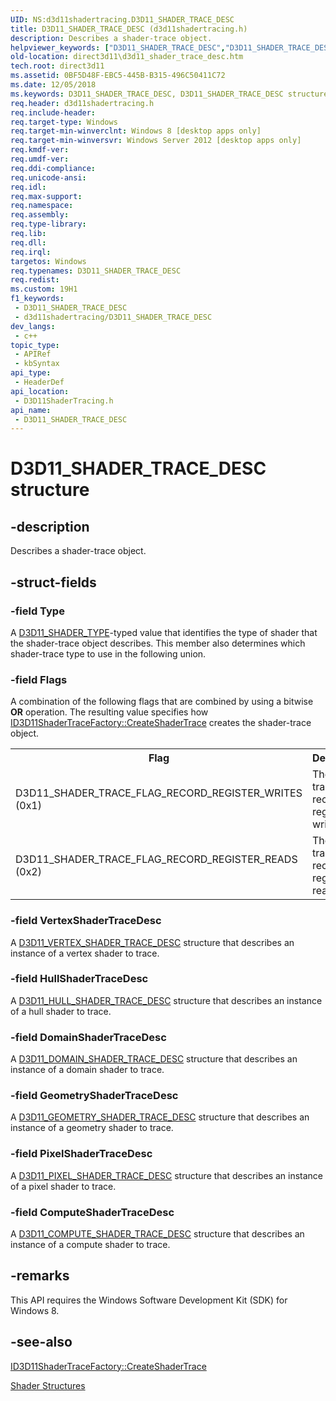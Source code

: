 ```yaml
---
UID: NS:d3d11shadertracing.D3D11_SHADER_TRACE_DESC
title: D3D11_SHADER_TRACE_DESC (d3d11shadertracing.h)
description: Describes a shader-trace object.
helpviewer_keywords: ["D3D11_SHADER_TRACE_DESC","D3D11_SHADER_TRACE_DESC structure [Direct3D 11]","d3d11shadertracing/D3D11_SHADER_TRACE_DESC","direct3d11.d3d11_shader_trace_desc"]
old-location: direct3d11\d3d11_shader_trace_desc.htm
tech.root: direct3d11
ms.assetid: 0BF5D48F-EBC5-445B-B315-496C50411C72
ms.date: 12/05/2018
ms.keywords: D3D11_SHADER_TRACE_DESC, D3D11_SHADER_TRACE_DESC structure [Direct3D 11], d3d11shadertracing/D3D11_SHADER_TRACE_DESC, direct3d11.d3d11_shader_trace_desc
req.header: d3d11shadertracing.h
req.include-header: 
req.target-type: Windows
req.target-min-winverclnt: Windows 8 [desktop apps only]
req.target-min-winversvr: Windows Server 2012 [desktop apps only]
req.kmdf-ver: 
req.umdf-ver: 
req.ddi-compliance: 
req.unicode-ansi: 
req.idl: 
req.max-support: 
req.namespace: 
req.assembly: 
req.type-library: 
req.lib: 
req.dll: 
req.irql: 
targetos: Windows
req.typenames: D3D11_SHADER_TRACE_DESC
req.redist: 
ms.custom: 19H1
f1_keywords:
 - D3D11_SHADER_TRACE_DESC
 - d3d11shadertracing/D3D11_SHADER_TRACE_DESC
dev_langs:
 - c++
topic_type:
 - APIRef
 - kbSyntax
api_type:
 - HeaderDef
api_location:
 - D3D11ShaderTracing.h
api_name:
 - D3D11_SHADER_TRACE_DESC
---
```


# D3D11_SHADER_TRACE_DESC structure


## -description

Describes a shader-trace object.

## -struct-fields

### -field Type

A <a href="https://docs.microsoft.com/windows/desktop/api/d3d11shadertracing/ne-d3d11shadertracing-d3d11_shader_type">D3D11_SHADER_TYPE</a>-typed value that identifies the type of shader that the shader-trace object describes. This member also determines which shader-trace type to use in the following union.

### -field Flags

A combination of the following flags that are combined by using a bitwise <b>OR</b> operation. The resulting value specifies how <a href="https://docs.microsoft.com/windows/desktop/api/d3d11shadertracing/nf-d3d11shadertracing-id3d11shadertracefactory-createshadertrace">ID3D11ShaderTraceFactory::CreateShaderTrace</a> creates the shader-trace object.

<table>
<tr>
<th>Flag</th>
<th>Description</th>
</tr>
<tr>
<td>D3D11_SHADER_TRACE_FLAG_RECORD_REGISTER_WRITES (0x1)</td>
<td>The shader trace object records register-writes.</td>
</tr>
<tr>
<td>D3D11_SHADER_TRACE_FLAG_RECORD_REGISTER_READS (0x2)</td>
<td>The shader trace object records register-reads.</td>
</tr>
</table>

### -field VertexShaderTraceDesc

A <a href="https://docs.microsoft.com/windows/desktop/api/d3d11shadertracing/ns-d3d11shadertracing-d3d11_vertex_shader_trace_desc">D3D11_VERTEX_SHADER_TRACE_DESC</a> structure that describes an instance of a vertex shader to trace.

### -field HullShaderTraceDesc

A <a href="https://docs.microsoft.com/windows/desktop/api/d3d11shadertracing/ns-d3d11shadertracing-d3d11_hull_shader_trace_desc">D3D11_HULL_SHADER_TRACE_DESC</a> structure that describes an instance of a hull shader to trace.

### -field DomainShaderTraceDesc

A <a href="https://docs.microsoft.com/windows/desktop/api/d3d11shadertracing/ns-d3d11shadertracing-d3d11_domain_shader_trace_desc">D3D11_DOMAIN_SHADER_TRACE_DESC</a> structure that describes an instance of a domain shader to trace.

### -field GeometryShaderTraceDesc

A <a href="https://docs.microsoft.com/windows/desktop/api/d3d11shadertracing/ns-d3d11shadertracing-d3d11_geometry_shader_trace_desc">D3D11_GEOMETRY_SHADER_TRACE_DESC</a> structure that describes an instance of a geometry shader to trace.

### -field PixelShaderTraceDesc

A <a href="https://docs.microsoft.com/windows/desktop/api/d3d11shadertracing/ns-d3d11shadertracing-d3d11_pixel_shader_trace_desc">D3D11_PIXEL_SHADER_TRACE_DESC</a> structure that describes an instance of a pixel shader to trace.

### -field ComputeShaderTraceDesc

A <a href="https://docs.microsoft.com/windows/desktop/api/d3d11shadertracing/ns-d3d11shadertracing-d3d11_compute_shader_trace_desc">D3D11_COMPUTE_SHADER_TRACE_DESC</a> structure that describes an instance of a compute shader to trace.

## -remarks

This API requires the Windows Software Development Kit (SDK) for Windows 8.

## -see-also

<a href="https://docs.microsoft.com/windows/desktop/api/d3d11shadertracing/nf-d3d11shadertracing-id3d11shadertracefactory-createshadertrace">ID3D11ShaderTraceFactory::CreateShaderTrace</a>



<a href="https://docs.microsoft.com/windows/desktop/direct3d11/d3d11-graphics-reference-shader-structures">Shader Structures</a>

